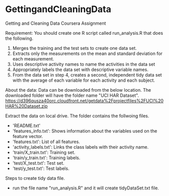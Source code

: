 # GettingandCleaningData
Getting and Cleaning Data Coursera Assignment

Requirement: 
You should create one R script called run_analysis.R that does the following. 
1) Merges the training and the test sets to create one data set.
2) Extracts only the measurements on the mean and standard deviation for each measurement. 
3) Uses descriptive activity names to name the activities in the data set
4) Appropriately labels the data set with descriptive variable names. 
5) From the data set in step 4, creates a second, independent tidy data set with the average of each variable for each activity and each subject.

About the data:
Data can be downloaded from the below location. The downloaded folder will have the folder name "UCI HAR Dataset". 
https://d396qusza40orc.cloudfront.net/getdata%2Fprojectfiles%2FUCI%20HAR%20Dataset.zip 


Extract the data on local drive. The folder contains the follwoing files.
- 'README.txt'
- 'features_info.txt': Shows information about the variables used on the feature vector.
- 'features.txt': List of all features.
- 'activity_labels.txt': Links the class labels with their activity name.
- 'train/X_train.txt': Training set.
- 'train/y_train.txt': Training labels.
- 'test/X_test.txt': Test set.
- 'test/y_test.txt': Test labels.
 
Steps to create tidy data file.
- run the file name "run_analysis.R" and it will create tidyDataSet.txt file.
